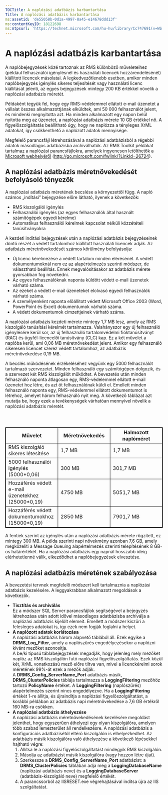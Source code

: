 ```yaml
---
TOCTitle: A naplózási adatbázis karbantartása
Title: A naplózási adatbázis karbantartása
ms:assetid: 'de55058b-0d1a-4997-8a45-e14678ddd13f'
ms:contentKeyID: 18122698
ms:mtpsurl: 'https://technet.microsoft.com/hu-hu/library/Cc747691(v=WS.10)'
---
```


A naplózási adatbázis karbantartása
===================================

A naplóbejegyzések közé tartoznak az RMS különböző műveleteihez (például felhasználói igénylésnél és használati licencek hozzárendelésénél) kiállított licencek másolatai. A legkedvezőtlenebb esetben, amikor minden naplóbejegyzés igénylés sikeres teljesítését vagy használati licenc kiállítását jelenti, az egyes bejegyzések mintegy 200 KB értékkel növelik a naplózási adatbázis méretét.

Példaként tegyük fel, hogy egy RMS-védelemmel ellátott e-mail üzenetet a vállalat összes alkalmazottjának elküldtek, ami 50 000 felhasználót jelent, és mindenki megnyitotta azt. Ha minden alkalmazott egy napon belül nyitotta meg az üzenetet, a naplózási adatbázis mérete 10 GB értékkel nő. A figyelőszolgáltatás beállítható úgy, hogy ne naplózza a tényleges XrML adatokat, így csökkenthető a naplózott adatok mennyisége.

Megfelelő parancsfájl létrehozásával a naplózási adatbázisból a régebbi adatok másodlagos adatbázisba archiválhatók. Az RMS Toolkit példákat tartalmaz a naplózási parancsfájlokra, amelyek ingyenesen letölthetők a [Microsoft webhelyéről](http://go.microsoft.com/fwlink/?linkid=26724) (http://go.microsoft.com/fwlink/?LinkId=26724).

A naplózási adatbázis méretnövekedését befolyásoló tényezők
-----------------------------------------------------------

A naplózási adatbázis méretének becslése a környezettől függ. A napló számos „indítási” bejegyzése előre látható, ilyenek a következők:

-   RMS kiszolgálói igénylés
-   Felhasználói igénylés (az egyes felhasználók által használt számítógépek egyedi kérelme)
-   Automatikus felhasználói kérelmek kapcsolat nélküli közzétételi tanúsítványokra

A kezdeti indítási bejegyzések után a naplózási adatbázis bejegyzéseinek döntő részét a védett tartalomhoz kiállított használati licencek adják. Az adatbázis méretnövekedését számos körülmény befolyásolja:

-   Új licenc kérelmezése a védett tartalom minden elérésénél. A védett dokumentumoknál nem ez az alapértelmezés szerinti módszer, de választható beállítás. Ennek megvalósításakor az adatbázis mérete gyorsabban fog növekedni.
-   Az egyes felhasználóknak naponta küldött védett e-mail üzenetek várható száma.
-   Az ezeket a védett e-mail üzeneteket elolvasó egyedi felhasználók várható száma.
-   A személyenként naponta előállított védett Microsoft Office 2003 (Word, PowerPoint és Excel) dokumentumok várható száma.
-   A védett dokumentumok címzettjeinek várható száma.

A naplózási adatbázis kezdeti mérete mintegy 1,7 MB lesz, amely az RMS kiszolgáló tanúsítási kérelmét tartalmazza. Valahányszor egy új felhasználó igénylésére kerül sor, az új felhasználó tartalomvédelmi fióktanúsítványt (RAC) és ügyfél-licencelői tanúsítvány (CLC) kap. Ez a két művelet a naplóba kerül, ami 0,06 MB méretnövekedést jelent. Amikor egy felhasználó sikeresen licencet szerez védett tartalomhoz, az adatbázis méretnövekedése 0,19 MB.

A becslés működésének érzékeléséhez vegyünk egy 5000 felhasználót tartalmazó szervezetet. Minden felhasználó egy számítógépen dolgozik, és a szervezet két RMS kiszolgálót működtet. A bevezetés után minden felhasználó naponta átlagosan egy, RMS-védelemmel ellátott e-mail üzenetet hoz létre, és azt öt felhasználónak küldi el. Emellett minden felhasználó naponta egy, RMS-védelemmel ellátott dokumentumot is létrehoz, amelyet három felhasználó nyit meg. A következő táblázat azt mutatja be, hogy ezek a tevékenységek várhatóan mennyivel növelik a naplózási adatbázis méretét.

###  

 
<table style="border:1px solid black;">
<colgroup>
<col width="33%" />
<col width="33%" />
<col width="33%" />
</colgroup>
<thead>
<tr class="header">
<th style="border:1px solid black;" >Művelet</th>
<th style="border:1px solid black;" >Méretnövekedés</th>
<th style="border:1px solid black;" >Halmozott naplóméret</th>
</tr>
</thead>
<tbody>
<tr class="odd">
<td style="border:1px solid black;">RMS kiszolgáló sikeres létesítése</td>
<td style="border:1px solid black;">1,7 MB</td>
<td style="border:1px solid black;">1,7 MB</td>
</tr>
<tr class="even">
<td style="border:1px solid black;">5000 felhasználói igénylés (5000*0,06)</td>
<td style="border:1px solid black;">300 MB</td>
<td style="border:1px solid black;">301,7 MB</td>
</tr>
<tr class="odd">
<td style="border:1px solid black;">Hozzáférés védett e-mail üzenetekhez (25000*0,19)</td>
<td style="border:1px solid black;">4750 MB</td>
<td style="border:1px solid black;">5051,7 MB</td>
</tr>
<tr class="even">
<td style="border:1px solid black;">Hozzáférés védett dokumentumokhoz (15000*0,19)</td>
<td style="border:1px solid black;">2850 MB</td>
<td style="border:1px solid black;">7901,7 MB</td>
</tr>
</tbody>
</table>
  
A fentiek szerint az igénylés után a naplózási adatbázis mérete rögzített, ez mintegy 300 MB. A példa szerinti napi növekmény azonban 7,6 GB, amely megközelíti a Message Queuing alapértelmezés szerinti telepítésének 8 GB-os határértékét. Ha a naplózási adatbázis egy napnál hosszabb ideig elérhetetlenné válik, elkezdődhet a naplóbejegyzések elvesztése.
  
A naplózási adatbázis méretének szabályozása  
--------------------------------------------
  
A bevezetési tervnek megfelelő módszert kell tartalmaznia a naplózási adatbázis kezelésére. A leggyakrabban alkalmazott megoldások a következők.
  
-   **Tisztítás és archiválás**  
    Ez a módszer SQL Server parancsfájlok segítségével a bejegyzés létrehozása után adott idővel másodlagos adatbázisba archiválja a naplózási adatbázis kijelölt elemeit. Emellett a módszer kiszűri a felesleges adatokat is, így ezek nem fogják foglalni a helyet.  
-   **A naplózott adatok korlátozása**  
    A naplózási adatbázis három alapvető táblából áll. Ezek egyike a **DRMS\_Log\_Filter**, amely a naplószűrés engedélyezésekor a naplózni kívánt mezőket azonosítja.  
    A be/ki típusú táblabejegyzések megadják, hogy jelenleg mely mezőket naplóz az RMS kiszolgálón futó naplózási figyelőszolgáltatás. Ezek közül két, XrML vonatkozású mező előre tiltva van, mivel a licenckérelmi sorok méretének 99%-át ezek a mezők adják.  
    A **DRMS\_Config\_ServerName\_Port** adatbázis másik, **DRMS\_ClusterPolicies** táblája tartalmazza a **LoggingFiltering** mezőhöz tartozó **PolicyName** értéket. A **LoggingFiltering** (naplószűrés) alapértelmezés szerint nincs engedélyezve. Ha a **LoggingFiltering** értékét 1-re állítja, és újraindítja a naplózási figyelőszolgáltatást, a korábbi példában az adatbázis napi méretnövekedése a 7,6 GB értékről 160 MB-ra csökken.  
-   **A naplózási adatbázis áthelyezése**  
    A naplózási adatbázis méretnövekedésének kezelésére megoldást jelenthet, hogy egyszerűen áthelyezi egy olyan kiszolgálóra, amelyen több szabad lemezterület áll rendelkezésre. A naplózási adatbázis a konfigurációs adatbázisétól eltérő kiszolgálón is elhelyezkedhet. Az adatbázis másik kiszolgálóra való áthelyezése a következő lépésekkel hajtható végre:  
    1.  Állítsa le a naplózási figyelőszolgáltatást mindegyik RMS kiszolgálón.  
    2.  Másolja az adatbázist másik kiszolgálóra (vagy hozzon létre újat).  
    3.  Szerkessze a **DRMS\_Config\_ServerName\_Port** adatbázist: a **DRMS\_ClusterPolicies** táblában adja meg a **LoggingDatabaseName** (naplózási adatbázis neve) és a **LoggingDatabaseServer** (adatbázis-kiszolgáló neve) megfelelő értékét.  
    4.  A parancssorból az IISRESET.exe végrehajtásával indítsa újra az IIS szolgáltatást.
